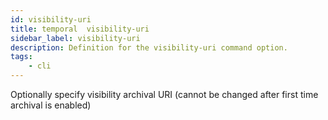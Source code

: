 ```yaml
---
id: visibility-uri
title: temporal  visibility-uri
sidebar_label: visibility-uri
description: Definition for the visibility-uri command option.
tags:
	- cli
---
```


 Optionally specify visibility archival URI (cannot be changed after first time archival is enabled)
